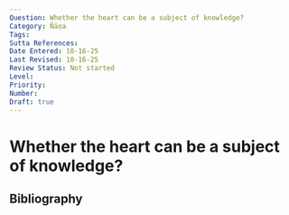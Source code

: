 ```yaml
---
Question: Whether the heart can be a subject of knowledge?
Category: Ñāṇa
Tags: 
Sutta References: 
Date Entered: 10-16-25
Last Revised: 10-16-25
Review Status: Not started
Level: 
Priority: 
Number: 
Draft: true
---
```


# Whether the heart can be a subject of knowledge?

## Bibliography

<!-- 

Notes:



-->